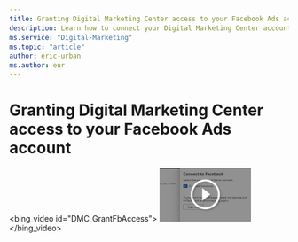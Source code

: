 ```yaml
---
title: Granting Digital Marketing Center access to your Facebook Ads account
description: Learn how to connect your Digital Marketing Center account to your Facebook Ads acount  (English only)
ms.service: "Digital-Marketing"
ms.topic: "article"
author: eric-urban
ms.author: eur
---
```


# Granting Digital Marketing Center access to your Facebook Ads account

<bing_video id="DMC_GrantFbAccess">
    ![Play video](../images/DMC_VideoThumb_FbGrant.png)
  </bing_video>

